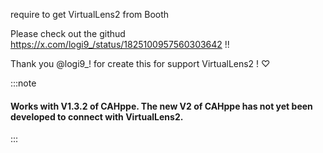 require to get VirtualLens2 from Booth

Please check out the githud https://x.com/logi9_/status/1825100957560303642 !!

Thank you @logi9_! for create this for support VirtualLens2 ! ♡

:::note

#### Works with V1.3.2 of CAHppe. The new V2 of CAHppe has not yet been developed to connect with VirtualLens2.

:::

